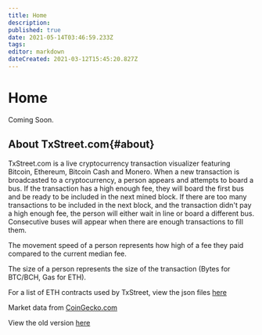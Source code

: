 ```yaml
---
title: Home
description: 
published: true
date: 2021-05-14T03:46:59.233Z
tags: 
editor: markdown
dateCreated: 2021-03-12T15:45:20.827Z
---
```


# Home
Coming Soon.
## About TxStreet.com{#about}
TxStreet.com is a live cryptocurrency transaction visualizer featuring Bitcoin, Ethereum, Bitcoin Cash and Monero. When a new transaction is broadcasted to a cryptocurrency, a person appears and attempts to board a bus. If the transaction has a high enough fee, they will board the first bus and be ready to be included in the next mined block. If there are too many transactions to be included in the next block, and the transaction didn't pay a high enough fee, the person will either wait in line or board a different bus. Consecutive buses will appear when there are enough transactions to fill them.

The movement speed of a person represents how high of a fee they paid compared to the current median fee.

The size of a person represents the size of the transaction (Bytes for BTC/BCH, Gas for ETH).

For a list of ETH contracts used by TxStreet, view the json files [here](https://github.com/txstreet/wiki/tree/main/ethereum/houses)

Market data from [CoinGecko.com](https://www.coingecko.com/en)

View the old version [here](https://txstreet.com/old/)
